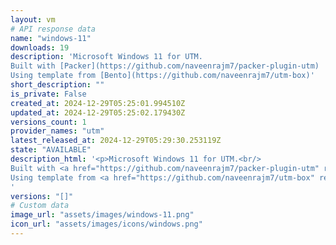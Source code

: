 ```yaml
---
layout: vm
# API response data
name: "windows-11"
downloads: 19
description: 'Microsoft Windows 11 for UTM.
Built with [Packer](https://github.com/naveenrajm7/packer-plugin-utm)
Using template from [Bento](https://github.com/naveenrajm7/utm-box)'
short_description: ""
is_private: False
created_at: 2024-12-29T05:25:01.994510Z
updated_at: 2024-12-29T05:25:02.179430Z
versions_count: 1
provider_names: "utm"
latest_released_at: 2024-12-29T05:29:30.253119Z
state: "AVAILABLE"
description_html: '<p>Microsoft Windows 11 for UTM.<br/>
Built with <a href="https://github.com/naveenrajm7/packer-plugin-utm" rel="nofollow">Packer</a><br/>
Using template from <a href="https://github.com/naveenrajm7/utm-box" rel="nofollow">Bento</a></p>
'
versions: "[]"
# Custom data
image_url: "assets/images/windows-11.png"
icon_url: "assets/images/icons/windows.png"
---
```


